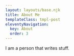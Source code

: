 ```yaml
---
layout: layouts/base.njk
title: About Me
templateClass: tmpl-post
eleventyNavigation:
  key: About
  order: 3
---
```


I am a person that writes stuff.

